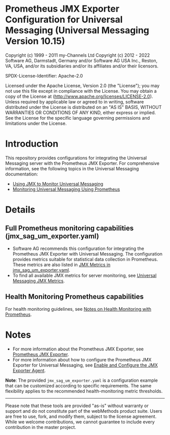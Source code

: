 # Prometheus JMX Exporter Configuration for Universal Messaging (Universal Messaging Version 10.15)

Copyright (c) 1999 - 2011 my-Channels Ltd
Copyright (c) 2012 - 2022 Software AG, Darmstadt, Germany and/or Software AG USA Inc., Reston, VA, USA, and/or its subsidiaries and/or its affiliates and/or their licensors.

SPDX-License-Identifier: Apache-2.0

Licensed under the Apache License, Version 2.0 (the "License"); you may not use this file except in compliance with the License. You may obtain a copy of the License at (http://www.apache.org/licenses/LICENSE-2.0). Unless required by applicable law or agreed to in writing, software distributed under the License is distributed on an "AS IS" BASIS, WITHOUT WARRANTIES OR CONDITIONS OF ANY KIND, either express or implied. See the License for the specific language governing permissions and limitations under the License.

# Introduction
This repository provides configurations for integrating the Universal Messaging server with the Prometheus JMX Exporter. For comprehensive information, see the following topics in the Universal Messaging documentation:

- [Using JMX to Monitor Universal Messaging](https://documentation.softwareag.com/universal_messaging/num10-15/webhelp/num-webhelp/#page/num-webhelp%2Fto-using_jmx.html%23)
- [Monitoring Universal Messaging Using Prometheus](https://documentation.softwareag.com/universal_messaging/num10-15/webhelp/num-webhelp/#page/num-webhelp%2Fto-ops_monitoring_with_prometheus.html%23)

# Details
## Full Prometheus monitoring capabilities (jmx_sag_um_exporter.yaml) 
- Software AG recommends this configuration for integrating the Prometheus JMX Exporter with Universal Messaging. The configuration provides metrics suitable for statistical data collection in Prometheus. These metrics are also listed in [JMX Metrics in jmx_sag_um_exporter.yaml](https://documentation.softwareag.com/universal_messaging/num10-15/webhelp/num-webhelp/#page/num-webhelp%2Fre-jmx_exporter_metrics.html%23).
- To find all available JMX metrics for server monitoring, see [Universal Messaging JMX Metrics](https://documentation.softwareag.com/universal_messaging/num10-15/webhelp/num-webhelp/#page/num-webhelp%2Fre-jmx_metrics.html%23).

## Health Monitoring Prometheus capabilities  
For health monitoring guidelines, see [Notes on Health Monitoring with Prometheus](https://documentation.softwareag.com/universal_messaging/num10-15/webhelp/num-webhelp/#page/num-webhelp%2Fre-prometheus_metrics_usage_notes.html%23wwconnect_header).

# Notes
- For more information about the Prometheus JMX Exporter, see [Prometheus JMX Exporter](https://github.com/prometheus/jmx_exporter).
- For more information about how to configure the Prometheus JMX Exporter for Universal Messaging, see [Enable and Configure the JMX Exporter Agent](https://documentation.softwareag.com/universal_messaging/num10-15/webhelp/num-webhelp/#page/num-webhelp%2Fta-ops_enable_jmx_exporter_agent.html%23).

**Note**: The provided `jmx_sag_um_exporter.yaml` is a configuration example that can be customized according to specific requirements. The same flexibility applies to the recommended health-monitoring metric thresholds.

---

Please note that these tools are provided "as-is" without warranty or support and do not constitute part of the webMethods product suite. Users are free to use, fork, and modify them, subject to the license agreement. While we welcome contributions, we cannot guarantee to include every contribution in the master project.

